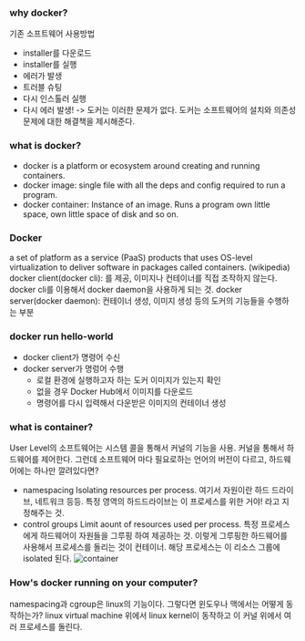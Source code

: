 ### why docker?
기존 소프트웨어 사용방법
- installer를 다운로드
- installer를 실행
- 에러가 발생
- 트러블 슈팅
- 다시 인스톨러 실행
- 다시 에러 발생!
-> 도커는 이러한 문제가 없다.
도커는 소프트웨어의 설치와 의존성 문제에 대한 해결책을 제시해준다.

### what is docker?
- docker is a platform or ecosystem around creating and running containers.
- docker image: single file with all the deps and config required to run a program.
- docker container: Instance of an image. Runs a program
  own little space, own little space of disk and so on.

### Docker
a set of platform as a service (PaaS) products that uses OS-level virtualization to deliver software in packages called containers.
(wikipedia)
docker client(docker cli): 를 제공, 이미지나 컨테이너를 직접 조작하지 않는다. docker cli를 이용해서 docker daemon을 사용하게 되는 것.
docker server(docker daemon): 컨테이너 생성, 이미지 생성 등의 도커의 기능들을 수행하는 부분

### docker run hello-world
- docker client가 명령어 수신
- docker server가 명렁어 수행
    - 로컬 환경에 실행하고자 하는 도커 이미지가 있는지 확인
    - 없을 경우 Docker Hub에서 이미지를 다운로드
    - 명령어를 다시 입력해서 다운받은 이미지의 컨테이너 생성

### what is container?
User Level의 소프트웨어는 시스템 콜을 통해서 커널의 기능을 사용. 커널을 통해서 하드웨어를 제어한다. 그런데 소프트웨어 마다 필요로하는 언어의 버전이 다르고, 하드웨어에는 하나만 깔려있다면?

- namespacing
Isolating resources per process. 여기서 자원이란 하드 드라이브, 네트워크 등등. 특정 영역의 하드드라이브는 이 프로세스를 위한 거야! 라고 지정해주는 것.
- control groups
Limit aount of resources used per process.
특정 프로세스에게 하드웨어이 자원들을 그루핑 하여 제공하는 것. 이렇게 그루핑한 하드웨어를 사용해서 프로세스를 돌리는 것이 컨테이너. 해당 프로세스는 이 리소스 그룹에 isolated 된다.
![container](../../images/container.png)

### How's docker running on your computer?
namespacing과 cgroup은 linux의 기능이다. 그렇다면 윈도우나 맥에서는 어떻게 동작하는가? linux virtual machine 위에서 linux kernel이 동작하고 이 커널 위에서 여러 프로세스를 돌린다.



